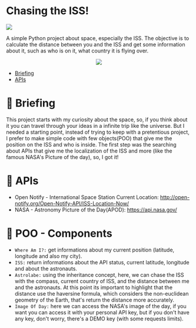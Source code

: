# Chasing the ISS!
<p align="left"><img src= "https://img.shields.io/badge/Status-Constantly%20Updated-brightgreen"></p>

A simple Python project about space, especially the ISS. The objective is to calculate the distance between you and the ISS and get some information about it, such as who is on it, what country it is flying over.

<p align="center"><img src= "https://user-images.githubusercontent.com/92702848/217097355-658b747d-039e-440f-8930-83e8d5d2abc8.jpg"></p>

* [Briefing](#Briefing)
* [APIs](#APIs)

# 🌌 Briefing

This project starts with my curiosity about the space, so, if you think about it you can travel through your ideas in a infinite trip like the universe. 
But I needed a starting point, instead of trying to keep with a pretentious project, I prefer to make simple code with few objects(POO) that give me the position on the ISS and who is inside.
The first step was the searching about APIs that give me the localization of the ISS and more (like the famous NASA's Picture of the day), so, I got it!

# :rocket: APIs

 - Open Notify - International Space Station Current Location: http://open-notify.org/Open-Notify-API/ISS-Location-Now/  
 - NASA -  Astronomy Picture of the Day(APOD): https://api.nasa.gov/ 

# :telescope: POO - Components

 - `Where Am I?:` get informations about my current position (latitude, longitude and also my city).
 - `ISS:` return informations about the API status, current latitude, longitude and about the astronauts.
 - `Astrolabe:` using the inheritance concept, here, we can chase the ISS with the compass, current country of ISS, and the distance between me and the astronauts. At this point its important to highlight that the distance use the haversine formula, which considers the non-euclidean geometry of the Earth, that's return the distance more accurately.
 - `Image Of Day:` here we can access the NASA's image of the day, if you want you can access it with your personal API key, but if you don't have any key, don't worry, there's a DEMO key (with some requests limits).
 
 

